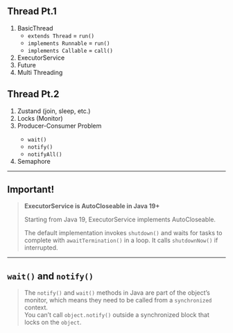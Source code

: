 ## Thread Pt.1
<ol>
    <li> 
        BasicThread
        <ul>
            <li><code>extends Thread</code> = <code>run()</code></li>
            <li><code>implements Runnable</code> = <code>run()</code></li>
            <li><code>implements Callable</code> = <code>call()</code></li>
        </ul>
    </li>
    <li> ExecutorService </li>
    <li> Future </li>
    <li> Multi Threading </li>
</ol>

## Thread Pt.2
<ol>
    <li> Zustand (join, sleep, etc.) </li>
    <li> Locks (Monitor) </li>
    <li> Producer-Consumer Problem</li>
        <ul>
            <li><code>wait()</code></li>
            <li><code>notify()</code></li>
            <li><code>notifyAll()</code></li>
        </ul>
    <li> Semaphore </li>
</ol>

---

## Important!
> <b>ExecutorService is AutoCloseable in Java 19+</b>
> 
> Starting from Java 19, ExecutorService implements AutoCloseable. 
> 
> The default implementation invokes `shutdown()` and waits for tasks to complete with `awaitTermination()` in a loop. It calls `shutdownNow()` if interrupted.

---

## `wait()` and `notify()`
> The `notify()` and `wait()` methods in Java are part of the object’s monitor, which means they need to be called from a `synchronized` context. 
> <br>
> You can’t call `object.notify()` outside a synchronized block that locks on the `object`.